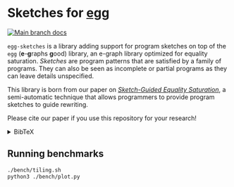 # Sketches for [egg](https://github.com/egraphs-good/egg)

[![Main branch docs](https://img.shields.io/badge/docs-main-blue)](https://bastacyclop.github.io/egg-sketches/egg_sketches)

`egg-sketches` is a library adding support for program sketches on top of the `egg` (**e**-**g**raphs **g**ood) library,
an e-graph library optimized for equality saturation.
*Sketches* are program patterns that are satisfied by a family of programs.
They can also be seen as incomplete or partial programs as they can leave details unspecified.

This library is born from our paper on [*Sketch-Guided Equality Saturation*](https://arxiv.org/abs/2111.13040),
a semi-automatic technique that allows programmers to provide program sketches to guide rewriting.

Please cite our paper if you use this repository for your research!

<details class="bibtex">
    <summary>BibTeX</summary>
    <code><pre>@article{2021-sketch-guided-eqsat,
  author    = {Thomas Koehler and
               Phil Trinder and
               Michel Steuwer},
  title     = {Sketch-Guided Equality Saturation: Scaling Equality Saturation to
               Complex Optimizations in Languages with Bindings},
  journal   = {CoRR},
  volume    = {abs/2111.13040},
  year      = {2021},
  url       = {https://arxiv.org/abs/2111.13040},
  eprinttype = {arXiv},
  eprint    = {2111.13040},
  timestamp = {Tue, 10 May 2022 15:24:30 +0200},
  biburl    = {https://dblp.org/rec/journals/corr/abs-2111-13040.bib},
  bibsource = {dblp computer science bibliography, https://dblp.org}
}
</pre></code>
</details>

## Running benchmarks

```sh
./bench/tiling.sh
python3 ./bench/plot.py
```